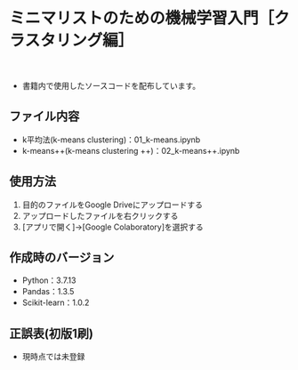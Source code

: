 # ミニマリストのための機械学習入門［クラスタリング編］
　
- 書籍内で使用したソースコードを配布しています。

## ファイル内容

- k平均法(k-means clustering)：01_k-means.ipynb
- k-means++(k-means clustering ++)：02_k-means++.ipynb

## 使用方法

1. 目的のファイルをGoogle Driveにアップロードする
2. アップロードしたファイルを右クリックする
3. [アプリで開く]→[Google Colaboratory]を選択する

## 作成時のバージョン

- Python：3.7.13
- Pandas：1.3.5
- Scikit-learn：1.0.2

## 正誤表(初版1刷)

- 現時点では未登録

